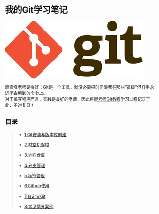 # 我的Git学习笔记
![](./res/img/git_icon.jpeg)

廖雪峰老师说得好：Git是一个工具，就没必要把时间浪费在那些“高级”但几乎永远不会用到的命令上。  
对于编写程序而言，实践是最好的老师，因此将[廖老师Git教程](https://www.liaoxuefeng.com/wiki/0013739516305929606dd18361248578c67b8067c8c017b000)学习过程记录于此，不时复习！

## 目录
> + [1.Git安装与版本库创建](./res/post/1.Set_up_Git_and_Creat_repository.md)
> 
> + [2.时空机穿梭]()
> 
> + [3.远程仓库]()
> 
> + [4.分支管理]()
> 
> + [5.标签管理]()
> 
> + [6.Github使用]()
> 
> + [7.自定义Git]()
> 
> + [8.常见情景案例]()